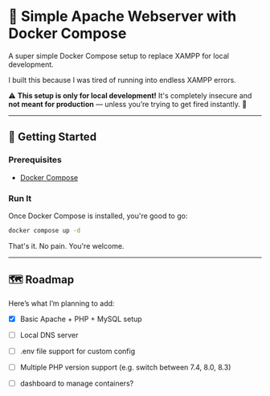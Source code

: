 # 🐳 Simple Apache Webserver with Docker Compose

A super simple Docker Compose setup to replace XAMPP for local development.

I built this because I was tired of running into endless XAMPP errors.

⚠️ **This setup is only for local development!**
It's completely insecure and **not meant for production** — unless you’re trying to get fired instantly. 😬

---

## 🚀 Getting Started

### Prerequisites

* [Docker Compose](https://docs.docker.com/compose/)

### Run It

Once Docker Compose is installed, you're good to go:

```bash
docker compose up -d
```

That's it. No pain. You're welcome.

---

## 🗺️ Roadmap

Here’s what I’m planning to add:

* [x] Basic Apache + PHP + MySQL setup
* [ ] Local DNS server
* [ ] .env file support for custom config
* [ ] Multiple PHP version support (e.g. switch between 7.4, 8.0, 8.3)
* [ ] dashboard to manage containers?

